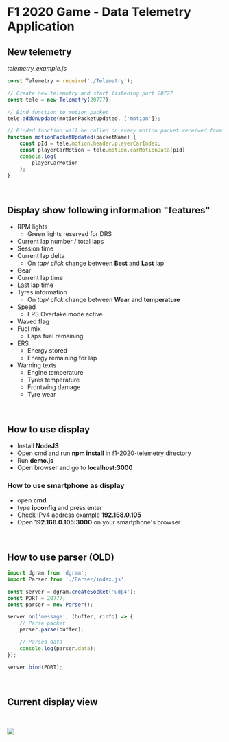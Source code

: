 # F1 2020 Game - Data Telemetry Application


## New telemetry
*telemetry_example.js*

``` javascript
const Telemetry = require('./Telemetry');

// Create new telemetry and start listening port 20777
const tele = new Telemetry(20777);

// Bind function to motion packet
tele.addOnUpdate(motionPacketUpdated, ['motion']);

// Binded function will be called on every motion packet received from game
function motionPacketUpdated(packetName) {
    const pId = tele.motion.header.playerCarIndex;
    const playerCarMotion = tele.motion.carMotionData[pId]
    console.log(
        playerCarMotion
    );
}
```

&nbsp;

## Display show following information "features"
- RPM lights
  - Green lights reserved for DRS
- Current lap number / total laps
- Session time
- Current lap delta
  - On *tap/ click* change between **Best** and **Last** lap
- Gear
- Current lap time
- Last lap time
- Tyres information
  - On *tap/ click* change between **Wear** and **temperature**
- Speed
  - ERS Overtake mode active
- Waved flag
- Fuel mix
  - Laps fuel remaining
- ERS 
  - Energy stored
  - Energy remaining for lap
- Warning texts
  - Engine temperature
  - Tyres temperature
  - Frontwing damage
  - Tyre wear


&nbsp;

## How to use display
- Install **NodeJS**
- Open cmd and run **npm install** in f1-2020-telemetry directory
- Run **demo.js**
- Open browser and go to **localhost:3000**

### How to use smartphone as display
- open **cmd**
- type **ipconfig** and press enter
- Check IPv4 address example **192.168.0.105**
- Open **192.168.0.105:3000** on your smartphone's browser


&nbsp;

## How to use parser (OLD)
``` javascript
import dgram from 'dgram';
import Parser from './Parser/index.js';

const server = dgram.createSocket('udp4');
const PORT = 20777;
const parser = new Parser();

server.on('message', (buffer, rinfo) => {
    // Parse packet
    parser.parse(buffer);

    // Parsed data
    console.log(parser.data);
});

server.bind(PORT);
```

&nbsp;

## Current display view

&nbsp;

<img src="https://i.ibb.co/SVbNKZ4/demo.png">
